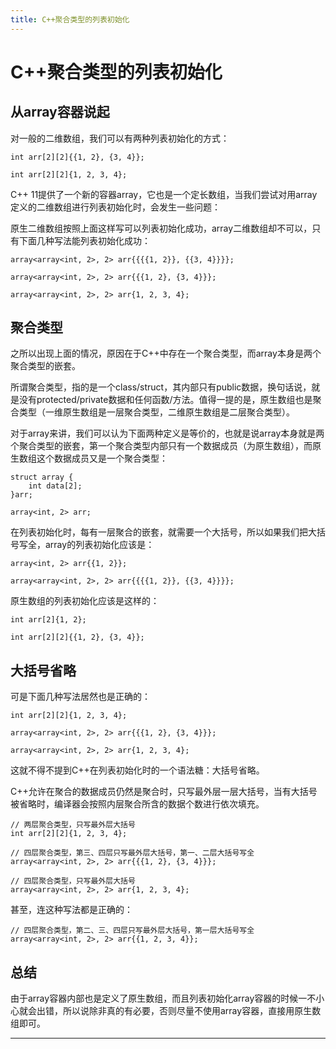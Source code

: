 ```yaml
---
title: C++聚合类型的列表初始化
---
```


# C++聚合类型的列表初始化

<script type="text/javascript" src="/include/head.js"></script>

## 从array容器说起

对一般的二维数组，我们可以有两种列表初始化的方式：

```
int arr[2][2]{{1, 2}, {3, 4}};

int arr[2][2]{1, 2, 3, 4};
```

C++ 11提供了一个新的容器array，它也是一个定长数组，当我们尝试对用array定义的二维数组进行列表初始化时，会发生一些问题：

原生二维数组按照上面这样写可以列表初始化成功，array二维数组却不可以，只有下面几种写法能列表初始化成功：

```
array<array<int, 2>, 2> arr{{{{1, 2}}, {{3, 4}}}};

array<array<int, 2>, 2> arr{{{1, 2}, {3, 4}}};

array<array<int, 2>, 2> arr{1, 2, 3, 4};
```

## 聚合类型

之所以出现上面的情况，原因在于C++中存在一个聚合类型，而array本身是两个聚合类型的嵌套。

所谓聚合类型，指的是一个class/struct，其内部只有public数据，换句话说，就是没有protected/private数据和任何函数/方法。值得一提的是，原生数组也是聚合类型（一维原生数组是一层聚合类型，二维原生数组是二层聚合类型）。

对于array来讲，我们可以认为下面两种定义是等价的，也就是说array本身就是两个聚合类型的嵌套，第一个聚合类型内部只有一个数据成员（为原生数组），而原生数组这个数据成员又是一个聚合类型：

```
struct array {
    int data[2];
}arr;

array<int, 2> arr;
```

在列表初始化时，每有一层聚合的嵌套，就需要一个大括号，所以如果我们把大括号写全，array的列表初始化应该是：

```
array<int, 2> arr{{1, 2}};

array<array<int, 2>, 2> arr{{{{1, 2}}, {{3, 4}}}};
```

原生数组的列表初始化应该是这样的：

```
int arr[2]{1, 2};

int arr[2][2]{{1, 2}, {3, 4}};
```

## 大括号省略

可是下面几种写法居然也是正确的：

```
int arr[2][2]{1, 2, 3, 4};

array<array<int, 2>, 2> arr{{{1, 2}, {3, 4}}};

array<array<int, 2>, 2> arr{1, 2, 3, 4};
```

这就不得不提到C++在列表初始化时的一个语法糖：大括号省略。

C++允许在聚合的数据成员仍然是聚合时，只写最外层一层大括号，当有大括号被省略时，编译器会按照内层聚合所含的数据个数进行依次填充。

```
// 两层聚合类型，只写最外层大括号
int arr[2][2]{1, 2, 3, 4};

// 四层聚合类型，第三、四层只写最外层大括号，第一、二层大括号写全
array<array<int, 2>, 2> arr{{{1, 2}, {3, 4}}};

// 四层聚合类型，只写最外层大括号
array<array<int, 2>, 2> arr{1, 2, 3, 4};
```

甚至，连这种写法都是正确的：

```
// 四层聚合类型，第二、三、四层只写最外层大括号，第一层大括号写全
array<array<int, 2>, 2> arr{{1, 2, 3, 4}};
```

## 总结

由于array容器内部也是定义了原生数组，而且列表初始化array容器的时候一不小心就会出错，所以说除非真的有必要，否则尽量不使用array容器，直接用原生数组即可。

---

<script type="text/javascript" src="/include/tail.js"></script>

